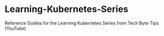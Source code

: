 # Learning-Kubernetes-Series
 Reference Guides for the Learning Kubernetes Series from Tech Byte Tips (YouTube)
